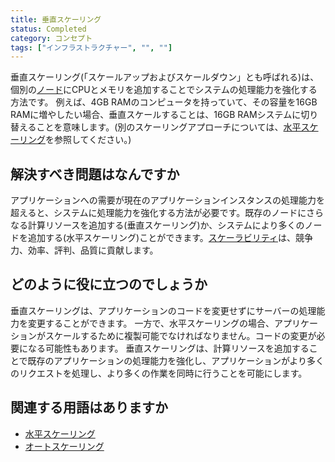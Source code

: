```yaml
---
title: 垂直スケーリング
status: Completed
category: コンセプト
tags: ["インフラストラクチャー", "", ""]
---
```


垂直スケーリング(「スケールアップおよびスケールダウン」とも呼ばれる)は、個別の[ノード](/ja/nodes/)にCPUとメモリを追加することでシステムの処理能力を強化する方法です。
例えば、4GB RAMのコンピュータを持っていて、その容量を16GB RAMに増やしたい場合、垂直スケールすることは、16GB RAMシステムに切り替えることを意味します。(別のスケーリングアプローチについては、[水平スケーリング](/ja/horizontal-scaling/)を参照してください。)

## 解決すべき問題はなんですか

アプリケーションへの需要が現在のアプリケーションインスタンスの処理能力を超えると、システムに処理能力を強化する方法が必要です。既存のノードにさらなる計算リソースを追加する(垂直スケーリング)か、システムにより多くのノードを追加する(水平スケーリング)ことができます。[スケーラビリティ](/ja/scalability/)は、競争力、効率、評判、品質に貢献します。

## どのように役に立つのでしょうか

垂直スケーリングは、アプリケーションのコードを変更せずにサーバーの処理能力を変更することができます。
一方で、水平スケーリングの場合、アプリケーションがスケールするために複製可能でなければなりません。コードの変更が必要になる可能性もあります。
垂直スケーリングは、計算リソースを追加することで既存のアプリケーションの処理能力を強化し、アプリケーションがより多くのリクエストを処理し、より多くの作業を同時に行うことを可能にします。

## 関連する用語はありますか
* [水平スケーリング](/ja/horizontal-scaling/)
* [オートスケーリング](/ja/auto-scaling/)